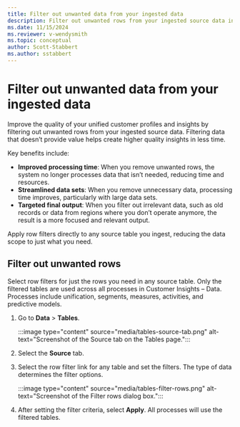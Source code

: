 ```yaml
---
title: Filter out unwanted data from your ingested data
description: Filter out unwanted rows from your ingested source data in Customer Insights - Data
ms.date: 11/15/2024
ms.reviewer: v-wendysmith
ms.topic: conceptual
author: Scott-Stabbert
ms.author: sstabbert
---
```


# Filter out unwanted data from your ingested data

Improve the quality of your unified customer profiles and insights by filtering out unwanted rows from your ingested source data. Filtering data that doesn’t provide value helps create higher quality insights in less time.

Key benefits include:

- **Improved processing time**: When you remove unwanted rows, the system no longer processes data that isn’t needed, reducing time and resources.
- **Streamlined data sets**: When you remove unnecessary data, processing time improves, particularly with large data sets. <!---Columns that aren’t used for matching or needed in the final output can now be filtered out before processing.-->
- **Targeted final output**: When you filter out irrelevant data, such as old records or data from regions where you don’t operate anymore, the result is a more focused and relevant output.

Apply row filters directly to any source table you ingest, reducing the data scope to just what you need.

## Filter out unwanted rows

Select row filters for just the rows you need in any source table. Only the filtered tables are used across all processes in Customer Insights – Data. Processes include unification, segments, measures, activities, and predictive models.

1. Go to **Data** > **Tables**.

   :::image type="content" source="media/tables-source-tab.png" alt-text="Screenshot of the Source tab on the Tables page.":::

1. Select the **Source** tab.
1. Select the row filter link for any table and set the filters. The type of data determines the filter options.

   :::image type="content" source="media/tables-filter-rows.png" alt-text="Screenshot of the Filter rows dialog box.":::

1. After setting the filter criteria, select **Apply**. All processes will use the filtered tables.